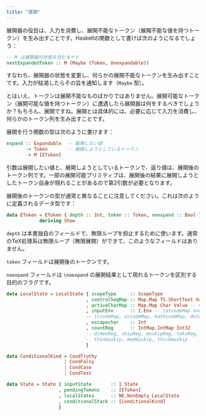 ```yaml
---
title: "展開"
---
```


展開器の役目は、入力を消費し、展開不能なトークン（展開不能な値を持つトークン）を生み出すことです。Haskellの関数として書けば次のようになるでしょう：

```haskell
-- M は展開器の状態を含むモナド
nextExpandedToken :: M (Maybe (Token, Unexpandable))
```

すなわち、展開器の状態を変更し、何らかの展開不能なトークンを生み出すことです。入力が枯渇したらその旨を通知します（`Maybe` 型）。

とはいえ、トークンは展開不能なものばかりではありません。展開可能なトークン（展開可能な値を持つトークン）に遭遇したら展開器は何をするべきでしょうか？もちろん、展開ですね。展開とは具体的には、必要に応じて入力を消費し、何らかのトークン列を生み出すことです。

展開を行う関数の型は次のように書けます：

```haskell
expand :: Expandable  -- 展開したい値
       -> Token       -- 展開しようとしているトークン
       -> M [EToken]
```

引数は展開したい値と、展開しようとしているトークンで、返り値は、展開後のトークン列です。一部の展開可能プリミティブは、展開後の結果に展開しようとしたトークン自身が現れることがあるので第2引数が必要となります。

展開後のトークンの型が通常と異なることに注意してください。これは次のように定義されるデータ型です：

```haskell
data EToken = EToken { depth :: Int, token :: Token, noexpand :: Bool }
            deriving Show
```

`depth` は本書独自のフィールドで、無限ループを抑止するために使います。通常のTeX処理系は無限ループ（無限展開）ができて、このようなフィールドはありません。

`token` フィールドは展開後のトークンです。

`noexpand` フィールドは `\noexpand` の展開結果として現れるトークンを区別する目的のフラグです。

```haskell
data LocalState = LocalState { scopeType     :: ScopeType
                             , controlSeqMap :: Map.Map TS.ShortText Value
                             , activeCharMap :: Map.Map Char Value -- use IntMap?
                             , inputEnv      :: I.Env -- catcodeMap and endlinechar
                             -- lccodeMap, uccodeMap, mathcodeMap, delcodeMap, sfcodeMap
                             , escapechar    :: Int
                             , countReg      :: IntMap.IntMap Int32
                             -- dimenReg, skipReg, muskipReg, toksReg, box registers
                             -- thinmuskip, medmuskip, thickmuskip
                             }

data ConditionalKind = CondTruthy
                     | CondFalsy
                     | CondCase
                     | CondTest

data State = State { inputState       :: I.State
                   , pendingTokens    :: [EToken]
                   , localStates      :: NE.NonEmpty LocalState
                   , conditionalStack :: [ConditionalKind]
                   }
```
